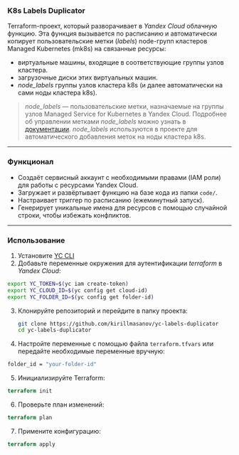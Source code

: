 ### K8s Labels Duplicator

Terraform-проект, который разворачивает в *Yandex Cloud* облачную функцию. Эта функция вызывается по расписанию и автоматически копирует пользовательские метки (*labels*) node-групп кластеров Managed Kubernetes (mk8s) на связанные ресурсы:

- виртуальные машины, входящие в соответствующие группы узлов кластера.
- загрузочные диски этих виртуальных машин.
- *node\_labels* группы узлов кластера k8s (и далее автоматически на сами ноды кластера k8s).


 > *node\_labels* — пользовательские метки, назначаемые на группы узлов Managed Service for Kubernetes в Yandex Cloud. Подробнее об управлении метками *node\_labels* можно узнать в [документации](https://yandex.cloud/ru/docs/managed-kubernetes/operations/node-group/node-label-management#node-group-creation).
*node_labels* используются в проекте для автоматического добавления меток на ноды кластера k8s.

---

### Функционал

- Создаёт сервисный аккаунт с необходимыми правами (IAM роли) для работы с ресурсами Yandex Cloud.
- Загружает и развёртывает функцию на базе кода из папки `code/`.
- Настраивает триггер по расписанию (ежеминутный запуск).
- Генерирует уникальные имена для ресурсов с помощью случайной строки, чтобы избежать конфликтов.

---
### Использование

1. Установите [YC CLI](https://cloud.yandex.com/docs/cli/quickstart)
2. Добавьте переменные окружения для аутентификации *terraform* в *Yandex Cloud*:
```bash
export YC_TOKEN=$(yc iam create-token)
export YC_CLOUD_ID=$(yc config get cloud-id)
export YC_FOLDER_ID=$(yc config get folder-id)
```
3. Клонируйте репозиторий и перейдите в папку проекта:
   ```bash
   git clone https://github.com/kirillmasanov/yc-labels-duplicator
   cd yc-labels-duplicator
   ```
4. Настройте переменные с помощью файла `terraform.tfvars` или передайте необходимые переменные вручную:
```bash
folder_id = "your-folder-id"
```
5. Инициализируйте Terraform:
```tf
terraform init
```
6. Проверьте план изменений:
```tf
terraform plan
```
7. Примените конфигурацию:
```tf
terraform apply
```